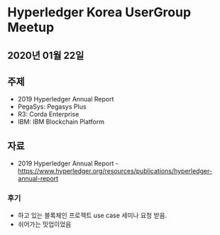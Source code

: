 # Hyperledger Korea UserGroup Meetup
## 2020년 01월 22일

## 주제
* 2019 Hyperledger Annual Report
* PegaSys: Pegasys Plus
* R3: Corda Enterprise
* IBM: IBM Blockchain Platform

## 자료
- 2019 Hyperledger Annual Report - https://www.hyperledger.org/resources/publications/hyperledger-annual-report

### 후기
- 하고 있는 블록체인 프로젝트 use case 세미나 요청 받음.
- 쉬어가는 밋업이었음
